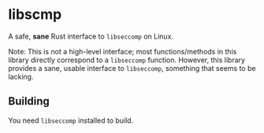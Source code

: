 # libscmp

A safe, **sane** Rust interface to `libseccomp` on Linux.

Note: This is not a high-level interface; most functions/methods in this library directly correspond to a `libseccomp` function. However, this library provides a sane, usable interface to `libseccomp`, something that seems to be lacking.

## Building

You need `libseccomp` installed to build.
